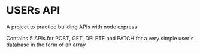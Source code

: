 # USERs API

A project to practice building APIs with node express

Contains 5 APIs for POST, GET, DELETE and PATCH for a very simple user's database in the form of an array
